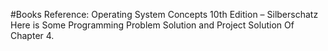 #Books Reference: Operating System Concepts 10th Edition – Silberschatz
Here is Some Programming Problem Solution and Project Solution Of Chapter 4.
